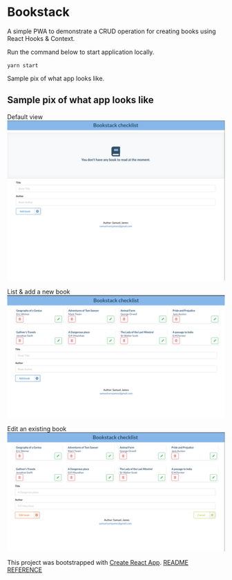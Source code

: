 # Bookstack

A simple PWA to demonstrate a CRUD operation for creating books using React Hooks &amp; Context.

Run the command below to start application locally.

```shell
yarn start
```

Sample pix of what app looks like.

## Sample pix of what app looks like

Default view
![bookstack-default-page](pix/default.png)

List & add a new book
![bookstack-list-page](pix/edit_books.png)

Edit an existing book
![bookstack-edit-page](pix/list_books.png)


This project was bootstrapped with [Create React App](https://github.com/facebook/create-react-app).
[README REFERENCE](bstack/README.md)
